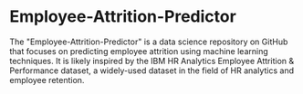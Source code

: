 # Employee-Attrition-Predictor
The "Employee-Attrition-Predictor" is a data science repository on GitHub that focuses on predicting employee attrition using machine learning techniques. It is likely inspired by the IBM HR Analytics Employee Attrition &amp; Performance dataset, a widely-used dataset in the field of HR analytics and employee retention. 
